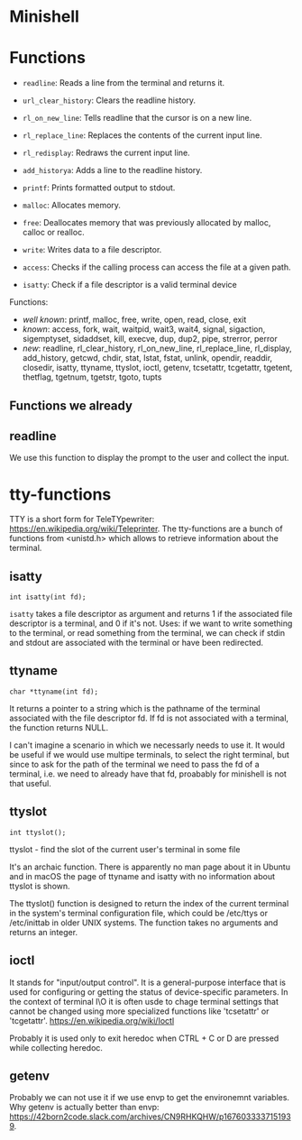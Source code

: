 # Minishell

# Functions

- `readline`: Reads a line from the terminal and returns it.

- `url_clear_history`: Clears the readline history.

- `rl_on_new_line`: Tells readline that the cursor is on a new line.

- `rl_replace_line`: Replaces the contents of the current input line.

- `rl_redisplay`: Redraws the current input line.

- `add_historya`: Adds a line to the readline history.

- `printf`: Prints formatted output to stdout.

- `malloc`: Allocates memory.

- `free`: Deallocates memory that was previously allocated by malloc, calloc or realloc.

- `write`: Writes data to a file descriptor.

- `access`: Checks if the calling process can access the file at a given path.

- `isatty`: Check if a file descriptor is a valid terminal device

Functions:

- *well known*: printf, malloc, free, write, open, read, close, exit
- *known*: access, fork, wait, waitpid, wait3, wait4, signal, sigaction, sigemptyset, sidaddset, kill, execve, dup, dup2, pipe, strerror, perror
- *new*: readline, rl_clear_history, rl_on_new_line, rl_replace_line, rl_display, add_history, getcwd, chdir, stat, lstat, fstat, unlink, opendir, readdir, closedir, isatty, ttyname, ttyslot, ioctl, getenv, tcsetattr, tcgetattr, tgetent, thetflag, tgetnum, tgetstr, tgoto, tupts

## Functions we already 

## readline

We use this function to display the prompt to the user and collect the input. 

# tty-functions

TTY is a short form for TeleTYpewriter: https://en.wikipedia.org/wiki/Teleprinter. The tty-functions are a bunch of functions from <unistd.h> which allows to retrieve information about the terminal.

## isatty

`int isatty(int fd);` 

`isatty` takes a file descriptor as argument and returns 1 if the associated file descriptor is a terminal, and 0 if it's not. Uses: if we want to write something to the terminal, or read something from the terminal, we can check if stdin and stdout are associated with the terminal or have been redirected. 

## ttyname

`char *ttyname(int fd);`

It returns a pointer to a string which is the pathname of the terminal associated with the file descriptor fd. If fd is not associated with a terminal, the function returns NULL.

I can't imagine a scenario in which we necessarly needs to use it. It would be useful if we would use multipe terminals, to select the right terminal, but since to ask for the path of the terminal we need to pass the fd of a terminal, i.e. we need to already have that fd, proabably for minishell is not that useful.

## ttyslot

`int ttyslot();`

ttyslot - find the slot of the current user's terminal in some file

It's an archaic function. There is apparently no man page about it in Ubuntu and in macOS the page of ttyname and isatty with no information about ttyslot is shown. 

The ttyslot() function is designed to return the index of the current terminal in the system's terminal configuration file, which could be /etc/ttys or /etc/inittab in older UNIX systems. The function takes no arguments and returns an integer.

## ioctl

It stands for "input/output control". 
It is a general-purpose interface that is used for configuring or getting the status of device-specific parameters. 
In the context of terminal I\O it is often usde to chage terminal settings that cannot be changed using more specialized functions like 'tcsetattr' or 'tcgetattr'.
https://en.wikipedia.org/wiki/Ioctl

Probably it is used only to exit heredoc when CTRL + C or D are pressed while collecting heredoc. 

## getenv

Probably we can not use it if we use envp to get the environemnt variables. Why getenv is actually better than envp: https://42born2code.slack.com/archives/CN9RHKQHW/p1676033337151939. 


